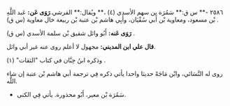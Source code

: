 ٢٥٨٦ -** س ق:** سَمُرَة بن سهم الأسدي (٤) ،** ويُقال:** القرشي.**رَوَى عَن:** عَبد اللَّهِ بْن مسعود، ومعاوية بْن أَبي سُفْيَان، وأَبِي هاشم بْن عتبة بْن ربيعة خال معاوية (س ق) .

**رَوَى عَنه:** أَبُو وائل شقيق بْن سلمة الأسدي (س ق) .

**قال علي ابن المديني:** مجهول لا أعلم روى عنه غير أبي وائل.

وذكره ابنُ حِبَّان في كتاب "الثقات" (١) .

روى له النَّسَائي، وابْن مَاجَهْ حديثا واحدا يأتي ذكره فِي ترجمة أبي هاشم بْن عتبة إن شاء اللَّه.

- سَمُرَة بْن معير، أَبُو محذورة. يأتي فِي الكنى.